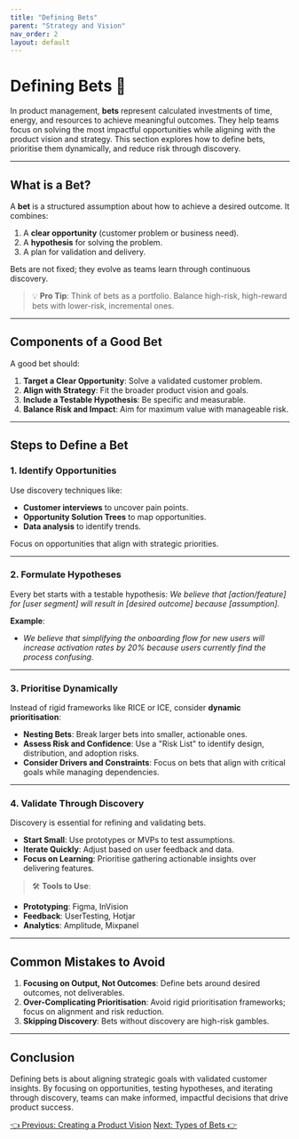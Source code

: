 ```yaml
---
title: "Defining Bets"
parent: "Strategy and Vision"
nav_order: 2
layout: default
---
```


# Defining Bets 🎯

In product management, **bets** represent calculated investments of time, energy, and resources to achieve meaningful outcomes. They help teams focus on solving the most impactful opportunities while aligning with the product vision and strategy. This section explores how to define bets, prioritise them dynamically, and reduce risk through discovery.

---

## What is a Bet?

A **bet** is a structured assumption about how to achieve a desired outcome. It combines:
1. A **clear opportunity** (customer problem or business need).
2. A **hypothesis** for solving the problem.
3. A plan for validation and delivery.

Bets are not fixed; they evolve as teams learn through continuous discovery.

> 💡 **Pro Tip**: Think of bets as a portfolio. Balance high-risk, high-reward bets with lower-risk, incremental ones.

---

## Components of a Good Bet

A good bet should:
1. **Target a Clear Opportunity**: Solve a validated customer problem.
2. **Align with Strategy**: Fit the broader product vision and goals.
3. **Include a Testable Hypothesis**: Be specific and measurable.
4. **Balance Risk and Impact**: Aim for maximum value with manageable risk.

---

## Steps to Define a Bet

### 1. **Identify Opportunities**
Use discovery techniques like:
- **Customer interviews** to uncover pain points.
- **Opportunity Solution Trees** to map opportunities.
- **Data analysis** to identify trends.

Focus on opportunities that align with strategic priorities.

---

### 2. **Formulate Hypotheses**
Every bet starts with a testable hypothesis:
*We believe that [action/feature] for [user segment] will result in [desired outcome] because [assumption].*

**Example**:  
- *We believe that simplifying the onboarding flow for new users will increase activation rates by 20% because users currently find the process confusing.*

---

### 3. **Prioritise Dynamically**
Instead of rigid frameworks like RICE or ICE, consider **dynamic prioritisation**:
- **Nesting Bets**: Break larger bets into smaller, actionable ones.
- **Assess Risk and Confidence**: Use a "Risk List" to identify design, distribution, and adoption risks.  
- **Consider Drivers and Constraints**: Focus on bets that align with critical goals while managing dependencies.

---

### 4. **Validate Through Discovery**
Discovery is essential for refining and validating bets.  
- **Start Small**: Use prototypes or MVPs to test assumptions.  
- **Iterate Quickly**: Adjust based on user feedback and data.  
- **Focus on Learning**: Prioritise gathering actionable insights over delivering features.

> 🛠️ **Tools to Use**:  
- **Prototyping**: Figma, InVision  
- **Feedback**: UserTesting, Hotjar  
- **Analytics**: Amplitude, Mixpanel  

---

## Common Mistakes to Avoid

1. **Focusing on Output, Not Outcomes**: Define bets around desired outcomes, not deliverables.  
2. **Over-Complicating Prioritisation**: Avoid rigid prioritisation frameworks; focus on alignment and risk reduction.  
3. **Skipping Discovery**: Bets without discovery are high-risk gambles.

---

## Conclusion

Defining bets is about aligning strategic goals with validated customer insights. By focusing on opportunities, testing hypotheses, and iterating through discovery, teams can make informed, impactful decisions that drive product success.

<div class="nav-buttons">
    <a href="../3-strategy-and-vision/creating-a-product-vision" class="btn btn-secondary">👈 Previous: Creating a Product Vision</a>
    <a href="../3-strategy-and-vision/types-of-bets" class="btn btn-primary">Next: Types of Bets 👉</a>
</div>